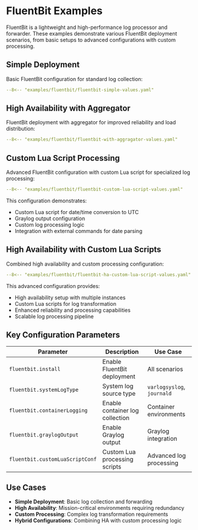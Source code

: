 # FluentBit Examples

FluentBit is a lightweight and high-performance log processor and forwarder.
These examples demonstrate various FluentBit deployment scenarios,
from basic setups to advanced configurations with custom processing.

## Simple Deployment

Basic FluentBit configuration for standard log collection:

```yaml title="fluentbit-simple-values.yaml"
--8<-- "examples/fluentbit/fluentbit-simple-values.yaml"
```

## High Availability with Aggregator

FluentBit deployment with aggregator for improved reliability and load distribution:

```yaml title="fluentbit-with-aggragator-values.yaml"
--8<-- "examples/fluentbit/fluentbit-with-aggragator-values.yaml"
```

## Custom Lua Script Processing

Advanced FluentBit configuration with custom Lua script for specialized log processing:

```yaml title="fluentbit-custom-lua-script-values.yaml"
--8<-- "examples/fluentbit/fluentbit-custom-lua-script-values.yaml"
```

This configuration demonstrates:

- Custom Lua script for date/time conversion to UTC
- Graylog output configuration
- Custom log processing logic
- Integration with external commands for date parsing

## High Availability with Custom Lua Scripts

Combined high availability and custom processing configuration:

```yaml title="fluentbit-ha-custom-lua-script-values.yaml"
--8<-- "examples/fluentbit/fluentbit-ha-custom-lua-script-values.yaml"
```

This advanced configuration provides:

- High availability setup with multiple instances
- Custom Lua scripts for log transformation
- Enhanced reliability and processing capabilities
- Scalable log processing pipeline

## Key Configuration Parameters

| Parameter | Description | Use Case |
|-----------|-------------|----------|
| `fluentbit.install` | Enable FluentBit deployment | All scenarios |
| `fluentbit.systemLogType` | System log source type | `varlogsyslog`, `journald` |
| `fluentbit.containerLogging` | Enable container log collection | Container environments |
| `fluentbit.graylogOutput` | Enable Graylog output | Graylog integration |
| `fluentbit.customLuaScriptConf` | Custom Lua processing scripts | Advanced log processing |

## Use Cases

- **Simple Deployment**: Basic log collection and forwarding
- **High Availability**: Mission-critical environments requiring redundancy
- **Custom Processing**: Complex log transformation requirements
- **Hybrid Configurations**: Combining HA with custom processing logic
